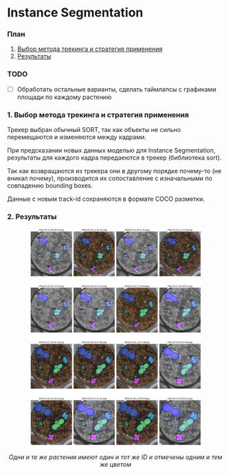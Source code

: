 # Instance Segmentation

### План 
1. [Выбор метода трекинга и стратегия применения](#1-выбор-метода-трекинга-и-стратегия-применения)
2. [Результаты](#2-результаты)

### TODO
- [ ] Обработать остальные варианты, сделать таймлапсы с графиками площади по каждому растению

### 1. Выбор метода трекинга и стратегия применения

Трекер выбран обычный SORT, так как объекты не сильно перемещаются и изменяются между кадрами.

При предсказании новых данных моделью для Instance Segmentation, результаты для каждого кадра передаеются в трекер (библиотека sort).

Так как возвращаются из трекера они в другому порядке почему-то (не вникал почему), производится их сопоставление с изначальными по совпадению bounding boxes.

Данные с новым track-id сохраняются в формате COCO разметки.

### 2. Результаты

<p align="center"><img src="./files/tracking.png" width=400/></p>
<p style="text-align: center; font-style: italic;">Одни и те же растения имеют один и тот же ID и отмечены одним и тем же цветом</p>
